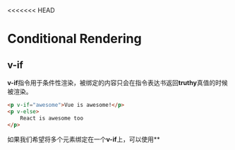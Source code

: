 <<<<<<< HEAD
# Conditional Rendering

## v-if

**v-if**指令用于条件性渲染，被绑定的内容只会在指令表达书返回**truthy**真值的时候被渲染。

```html
<p v-if="awesome">Vue is awesome!</p>
<p v-else>
    React is awesome too
</p>
```

如果我们希望将多个元素绑定在一个**v-if**上，可以使用**<template>**元素做一个包裹元素，最终渲染的结果不包含<**template>**元素。

```html
<template v-if="visible">
<h1>Title</h1>
    <p>
        Paragrap 
    </p>
</template>
```

**v-else**元素必须紧跟在**v-if**或者**v-else-if**的元素后，否则它将不被识别。

```html
<template v-if="loginType==='username'">
<label>Username</label>
<input placehoder="Enter your username">
</template>	
<template v-else>
<label>Email</label>
<input placehoder="Enter your email address">
</template>	
```

在上面的代码切换中，并不会清楚**input**中用户已输入的内容，这是因为两个**template**使用了相同的elements，逻辑上只是替换了**input**的placeholder。

在Vue中，我们通过为**input**元素添加一个具有唯一值的 **key **attribute来实现元素的重新渲染：

```html
<template v-if="loginType==='username'">
<label>Username</label>
<input placehoder="Enter your username" key="username-type">
</template>	
<template v-else>
<label>Email</label>
<input placehoder="Enter your email address" key="email-type">
</template>	
```

## v-show

另一个根据条件展示元素的指令是**v-show**：

```html
<p v-show="visible">hello</p>
```

与**v-if**不同的是**v-show**所绑定的元素会始终保留在DOM中。也就是说v-show只是简单地切换了元素CSS property **display**。

**v-if**是真正意义上的条件渲染，它会确保在切换过程中元素被适当地销毁重建。同时**v-if**也是**惰性的**，即直到条件第一次为真值时才会渲染条件快。**v-show**则不管初始条件如何，总会渲染元素，并只是对CSS property进行更改。

<u>需要注意的是v-show不支持v-else以及template</u>



## 不要将v-if与v-for同时用在一个元素上

一般在遇到两种情况我们会倾向这么做：

1.希望过滤列表中的条件项目

```html
<ul>
    <li
        v-for="user in users"
        v-if="user.isActive"
        :key="user.id"
        >
    {{user.name}}
    </li>
</ul>
```

因为在Vue中v-for比v-if具有更高地优先级，所以会优先进行以下运算：

```js
this.users.map(function(user){
    if(user.isActive){
        return user.name
    }
})
```

因此即使isActive为真值地只是users内的一小部分user，Vue也得在每次重新渲染时遍历整个列表，之后的**v-if**重复检查了isActive。且无论isActive有没有发生改变，重渲染时都得遍历整个列表。

因此我们**让v-for在计算属性的基础上进行遍历**：

```js
computed:{
    activeUsers:function(){
        return this.users.filter(function(user){
            return user.isActive
        })
    }
}//Array.filter()方法将创建一个新数组，新数组中的元素是通过检查指定数组（users）中符合条件（function(user)...）的所有元素
```

```html
<ul>
    <li
        v-for="activeUsers"
        :key="user.id">
    {{user.name}}</li>
</ul>
```

引入计算属性后的代码不会重复检查property isActive ,且只有在users数组发生相关变化时才会被重新渲染，如此**解耦**了渲染层的逻辑，可维护性增加了。

2.避免渲染本该被隐藏的列表

```html
<ul>
  <li
    v-for="user in users"
    v-if="shouldShowUsers"
    :key="user.id"
  >
    {{ user.name }}
  </li>
</ul>
```

由于**v-for**的优先级大于**v-if**，因此v-for会对所有的用户检查shouldShowUsers

```html
<ul v-if="shouldShowUsers">
  <li
    v-for="user in users"
    :key="user.id"
  >
    {{ user.name }}
  </li>
</ul>
```

通过将**v-if**移至父级元素，我们只检查一次，且不会在 `shouldShowUsers` 为否的时候运算 **v-for**。
=======
# Conditional Rendering

## v-if

**v-if**指令用于条件性渲染，被绑定的内容只会在指令表达书返回**truthy**真值的时候被渲染。

```html
<p v-if="awesome">Vue is awesome!</p>
<p v-else>
    React is awesome too
</p>
```

如果我们希望将多个元素绑定在一个**v-if**上，可以使用**<template>**元素做一个包裹元素，最终渲染的结果不包含<**template>**元素。

```html
<template v-if="visible">
<h1>Title</h1>
    <p>
        Paragrap 
    </p>
</template>
```

**v-else**元素必须紧跟在**v-if**或者**v-else-if**的元素后，否则它将不被识别。

```html
<template v-if="loginType==='username'">
<label>Username</label>
<input placehoder="Enter your username">
</template>	
<template v-else>
<label>Email</label>
<input placehoder="Enter your email address">
</template>	
```

在上面的代码切换中，并不会清楚**input**中用户已输入的内容，这是因为两个**template**使用了相同的elements，逻辑上只是替换了**input**的placeholder。

在Vue中，我们通过为**input**元素添加一个具有唯一值的**key**attribute来实现元素的重新渲染：

```html
<template v-if="loginType==='username'">
<label>Username</label>
<input placehoder="Enter your username" key="username-type">
</template>	
<template v-else>
<label>Email</label>
<input placehoder="Enter your email address" key="email-type">
</template>	
```
## v-show

另一个根据条件展示元素的指令是**v-show**：

```html
<p v-show="visible">hello</p>
```

与**v-if**不同的是**v-show**所绑定的元素会始终保留在DOM中。也就是说v-show只是简单地切换了元素CSS property **display**。

**v-if**是真正意义上的条件渲染，它会确保在切换过程中元素被适当地销毁重建。同时**v-if**也是**惰性的**，即直到条件第一次为真值时才会渲染条件快。**v-show**则不管初始条件如何，总会渲染元素，并只是对CSS property进行更改。

<u>需要注意的是v-show不支持v-else以及template</u>



## 不要将v-if与v-for同时用在一个元素上

一般在遇到两种情况我们会倾向这么做：

1.希望过滤列表中的条件项目

```html
<ul>
    <li
        v-for="user in users"
        v-if="user.isActive"
        :key="user.id"
        >
    {{user.name}}
    </li>
</ul>
```

因为在Vue中v-for比v-if具有更高地优先级，所以会优先进行以下运算：

```js
this.users.map(function(user){
    if(user.isActive){
        return user.name
    }
})
```

因此即使isActive为真值地只是users内的一小部分user，Vue也得在每次重新渲染时遍历整个列表，之后的**v-if**重复检查了isActive。且无论isActive有没有发生改变，重渲染时都得遍历整个列表。

因此我们**让v-for在计算属性的基础上进行遍历**：

```js
computed:{
    activeUsers:function(){
        return this.users.filter(function(user){
            return user.isActive
        })
    }
}//Array.filter()方法将创建一个新数组，新数组中的元素是通过检查指定数组（users）中符合条件（function(user)...）的所有元素
```

```html
<ul>
    <li
        v-for="activeUsers"
        :key="user.id">
    {{user.name}}</li>
</ul>
```

引入计算属性后的代码不会重复检查property isActive ,且只有在users数组发生相关变化时才会被重新渲染，如此**解耦**了渲染层的逻辑，可维护性增加了。

2.避免渲染本该被隐藏的列表

```html
<ul>
  <li
    v-for="user in users"
    v-if="shouldShowUsers"
    :key="user.id"
  >
    {{ user.name }}
  </li>
</ul>
```

由于**v-for**的优先级大于**v-if**，因此v-for会对所有的用户检查shouldShowUsers

```html
<ul v-if="shouldShowUsers">
  <li
    v-for="user in users"
    :key="user.id"
  >
    {{ user.name }}
  </li>
</ul>
```

通过将**v-if**移至父级元素，我们只检查一次，且不会在 `shouldShowUsers` 为否的时候运算 **v-for**。
>>>>>>> VueBasicLearning/main
